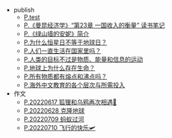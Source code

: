 * publish
  * [P.test](/publish/P.test.md)
  * [P.《曼昆经济学》“第23章 一国收入的衡量” 读书笔记](/publish/P.%E3%80%8A%E6%9B%BC%E6%98%86%E7%BB%8F%E6%B5%8E%E5%AD%A6%E3%80%8B%E2%80%9C%E7%AC%AC23%E7%AB%A0%20%E4%B8%80%E5%9B%BD%E6%94%B6%E5%85%A5%E7%9A%84%E8%A1%A1%E9%87%8F%E2%80%9D%20%E8%AF%BB%E4%B9%A6%E7%AC%94%E8%AE%B0.md)
  * [P.《绿山墙的安妮》简介](/publish/P.%E3%80%8A%E7%BB%BF%E5%B1%B1%E5%A2%99%E7%9A%84%E5%AE%89%E5%A6%AE%E3%80%8B%E7%AE%80%E4%BB%8B.md)
  * [P.为什么恒星日不等于地球日？](/publish/P.%E4%B8%BA%E4%BB%80%E4%B9%88%E6%81%92%E6%98%9F%E6%97%A5%E4%B8%8D%E7%AD%89%E4%BA%8E%E5%9C%B0%E7%90%83%E6%97%A5%EF%BC%9F.md)
  * [P.人们一直生活在国家里吗？](/publish/P.%E4%BA%BA%E4%BB%AC%E4%B8%80%E7%9B%B4%E7%94%9F%E6%B4%BB%E5%9C%A8%E5%9B%BD%E5%AE%B6%E9%87%8C%E5%90%97%EF%BC%9F.md)
  * [P.人类的目标不过是物质、能量和信息的运动](/publish/P.%E4%BA%BA%E7%B1%BB%E7%9A%84%E7%9B%AE%E6%A0%87%E4%B8%8D%E8%BF%87%E6%98%AF%E7%89%A9%E8%B4%A8%E3%80%81%E8%83%BD%E9%87%8F%E5%92%8C%E4%BF%A1%E6%81%AF%E7%9A%84%E8%BF%90%E5%8A%A8.md)
  * [P.地球上为什么存在生命？](/publish/P.%E5%9C%B0%E7%90%83%E4%B8%8A%E4%B8%BA%E4%BB%80%E4%B9%88%E5%AD%98%E5%9C%A8%E7%94%9F%E5%91%BD%EF%BC%9F.md)
  * [P.所有物质都有熔点和沸点吗？](/publish/P.%E6%89%80%E6%9C%89%E7%89%A9%E8%B4%A8%E9%83%BD%E6%9C%89%E7%86%94%E7%82%B9%E5%92%8C%E6%B2%B8%E7%82%B9%E5%90%97%EF%BC%9F.md)
  * [P.海外中文教育的各个层次与所需投入](/publish/P.%E6%B5%B7%E5%A4%96%E4%B8%AD%E6%96%87%E6%95%99%E8%82%B2%E7%9A%84%E5%90%84%E4%B8%AA%E5%B1%82%E6%AC%A1%E4%B8%8E%E6%89%80%E9%9C%80%E6%8A%95%E5%85%A5.md)
* 作文
  * [P.20220617 狐狸和乌鸦再次相遇🥩](/%E4%BD%9C%E6%96%87/P.20220617%20%E7%8B%90%E7%8B%B8%E5%92%8C%E4%B9%8C%E9%B8%A6%E5%86%8D%E6%AC%A1%E7%9B%B8%E9%81%87%F0%9F%A5%A9.md)
  * [P.20220628 克隆地球](/%E4%BD%9C%E6%96%87/P.20220628%20%E5%85%8B%E9%9A%86%E5%9C%B0%E7%90%83.md)
  * [P.20220709 蚂蚁过河](/%E4%BD%9C%E6%96%87/P.20220709%20%E8%9A%82%E8%9A%81%E8%BF%87%E6%B2%B3.md)
  * [P.20220710 飞行的快乐🛩](/%E4%BD%9C%E6%96%87/P.20220710%20%E9%A3%9E%E8%A1%8C%E7%9A%84%E5%BF%AB%E4%B9%90%F0%9F%9B%A9.md)